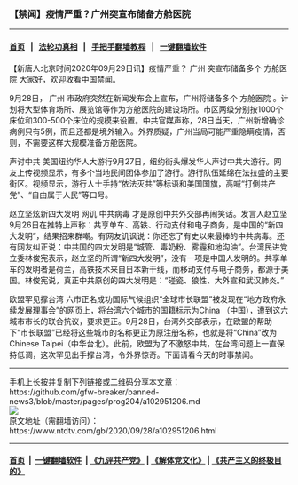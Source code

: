 ### 【禁闻】疫情严重？广州突宣布储备方舱医院
------------------------

#### [首页](https://github.com/gfw-breaker/banned-news3/blob/master/README.md) &nbsp;&nbsp;|&nbsp;&nbsp; [法轮功真相](https://github.com/begood0513/basic/blob/master/README.md)  &nbsp;&nbsp;|&nbsp;&nbsp; [手把手翻墙教程](https://github.com/gfw-breaker/guides/wiki)  &nbsp;&nbsp;|&nbsp;&nbsp; [一键翻墙软件](https://github.com/gfw-breaker/nogfw/blob/master/README.md)  



<div><div class="post_content" itemprop="articleBody">
 <p>
  【新唐人北京时间2020年09月29日讯】疫情严重？
  <ok href="https://www.ntdtv.com/gb/广州.htm">
   广州
  </ok>
  突宣布储备多个
  <ok href="https://www.ntdtv.com/gb/方舱医院.htm">
   方舱医院
  </ok>
  大家好，欢迎收看中国禁闻。
 </p>
 <p>
  9月28日，
  <ok href="https://www.ntdtv.com/gb/广州.htm">
   广州
  </ok>
  市政府突然在新闻发布会上宣布，广州将储备多个
  <ok href="https://www.ntdtv.com/gb/方舱医院.htm">
   方舱医院
  </ok>
  。计划将大型体育场所、展览馆等作为方舱医院的建设场所。市区两级分别按1000个床位和300-500个床位的规模来设置。中共官媒声称，28日当天，广州新增确诊病例只有5例，而且还都是境外输入。外界质疑，广州当局可能严重隐瞒疫情，否则，不需要这样大规模准备方舱医院。
 </p>
 <p>
  声讨中共 美国纽约华人大游行9月27日，纽约街头爆发华人声讨中共大游行。网友上传视频显示，有多个当地民间团体参加了游行。游行队伍延绵在法拉盛的主要街区。视频显示，游行人士手持“依法灭共”等标语和美国国旗，高喊“打倒共产党”、“自由属于人民”等口号。
 </p>
 <p>
  赵立坚炫新四大发明 网讥
  <ok href="https://www.ntdtv.com/gb/中共病毒.htm">
   中共病毒
  </ok>
  才是原创中共外交部再闹笑话。发言人赵立坚9月26日在推特上声称：共享单车、高铁、行动支付和电子商务，是中国的“新四大发明”，结果招来群嘲。有网友讥讽说：你还忘了有史以来最棒的中共病毒。还有网友纠正说：中共国的四大发明是“城管、毒奶粉、雾霾和地沟油”。台湾民进党立委林俊宪表示，赵立坚的所谓“新四大发明”，没有一项是中国人发明的。共享单车的发明者是荷兰，高铁技术来自日本新干线，而移动支付与电子商务，都源于美国。林俊宪说，真正中共原创的四大发明是：“碰瓷、狼性、大外宣和武汉肺炎。”
 </p>
 <p>
  欧盟罕见撑台湾 六市正名成功国际气候组织“全球市长联盟”被发现在“地方政府永续发展理事会”的网页上，将台湾六个城市的国籍标示为China （中国），遭到这六城市市长的联合抗议，要求更正。9月28日，台湾外交部表示，在欧盟的帮助下“市长联盟”已经将这些城市的名称更正为原注册名称，也就是将“China”改为Chinese Taipei（中华台北）。此前，欧盟为了不激怒中共，在台湾问题上一直保持低调，这次罕见出手撑台湾，令外界惊奇。下面请看今天的时事禁闻。
 </p>
 <div class="single_ad">
 </div>
</div>
</div>
<hr/>
手机上长按并复制下列链接或二维码分享本文章：<br/>
https://github.com/gfw-breaker/banned-news3/blob/master/pages/prog204/a102951206.md <br/>
<a href='https://github.com/gfw-breaker/banned-news3/blob/master/pages/prog204/a102951206.md'><img src='https://github.com/gfw-breaker/banned-news3/blob/master/pages/prog204/a102951206.md.png'/></a> <br/>
原文地址（需翻墙访问）：https://www.ntdtv.com/gb/2020/09/28/a102951206.html


------------------------
#### [首页](https://github.com/gfw-breaker/banned-news3/blob/master/README.md) &nbsp;|&nbsp; [一键翻墙软件](https://github.com/gfw-breaker/nogfw/blob/master/README.md) &nbsp;| [《九评共产党》](https://github.com/gfw-breaker/9ping.md/blob/master/README.md#九评之一评共产党是什么) | [《解体党文化》](https://github.com/gfw-breaker/jtdwh.md/blob/master/README.md) | [《共产主义的终极目的》](https://github.com/gfw-breaker/gczydzjmd.md/blob/master/README.md)


<img src='http://gfw-breaker.win/banned-news3/pages/prog204/a102951206.md' width='0px' height='0px'/>